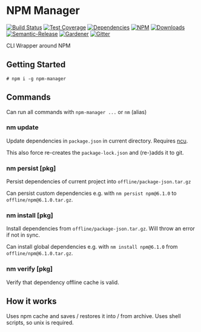 # NPM Manager

[![Build Status](https://img.shields.io/travis/simlu/npm-manager/master.svg)](https://travis-ci.org/simlu/npm-manager)
[![Test Coverage](https://img.shields.io/coveralls/simlu/npm-manager/master.svg)](https://coveralls.io/github/simlu/npm-manager?branch=master)
[![Dependencies](https://david-dm.org/simlu/npm-manager/status.svg)](https://david-dm.org/simlu/npm-manager)
[![NPM](https://img.shields.io/npm/v/npm-manager.svg)](https://www.npmjs.com/package/npm-manager)
[![Downloads](https://img.shields.io/npm/dt/npm-manager.svg)](https://www.npmjs.com/package/npm-manager)
[![Semantic-Release](https://github.com/simlu/js-gardener/blob/master/assets/icons/semver.svg)](https://github.com/semantic-release/semantic-release)
[![Gardener](https://github.com/simlu/js-gardener/blob/master/assets/badge.svg)](https://github.com/simlu/js-gardener)
[![Gitter](https://github.com/simlu/js-gardener/blob/master/assets/icons/gitter.svg)](https://gitter.im/simlu/npm-manager)

CLI Wrapper around NPM

## Getting Started

    # npm i -g npm-manager

## Commands

Can run all commands with `npm-manager ...` or `nm` (alias)

### nm update

Update dependencies in `package.json` in current directory. 
Requires [ncu](https://www.npmjs.com/package/npm-check-updates).

This also force re-creates the `package-lock.json` and (re-)adds it to git.

### nm persist [pkg]

Persist dependencies of current project into `offline/package-json.tar.gz`

Can persist custom dependencies e.g. with `nm persist npm@6.1.0` to `offline/npm@6.1.0.tar.gz`.

### nm install [pkg]

Install dependencies from `offline/package-json.tar.gz`. Will throw an error if not in sync.

Can install global dependencies e.g. with `nm install npm@6.1.0` from `offline/npm@6.1.0.tar.gz`.

### nm verify [pkg]

Verify that dependency offline cache is valid.

## How it works

Uses npm cache and saves / restores it into / from archive. Uses shell scripts, so unix is required.
